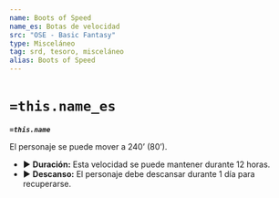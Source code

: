 ```yaml
---
name: Boots of Speed
name_es: Botas de velocidad
src: "OSE - Basic Fantasy"
type: Misceláneo
tag: srd, tesoro, misceláneo
alias: Boots of Speed
---
```

# `=this.name_es` 

**_`=this.name`_**

El personaje se puede mover a 240’ (80’). 
- ▶ **Duración:** Esta velocidad se puede mantener durante 12 horas. 
- ▶ **Descanso:** El personaje debe descansar durante 1 día para recuperarse.